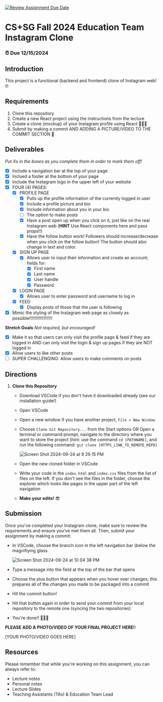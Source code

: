 [![Review Assignment Due Date](https://classroom.github.com/assets/deadline-readme-button-22041afd0340ce965d47ae6ef1cefeee28c7c493a6346c4f15d667ab976d596c.svg)](https://classroom.github.com/a/U7zKSaZp)
# CS+SG Fall 2024 Education Team Instagram Clone
### ⏰ Due 12/15/2024 

## Introduction
This project is a functional (backend and frontend) clone of Instagram web! 🤓

## Requirements
1. Clone this repository
2. Create a new React project using the instructions from the lecture
3. Create a clone (mockup) of your Instagram profile using React 👩🏾‍💻
4. Submit by making a commit AND ADDING A PICTURE/VIDEO TO THE COMMIT SECTION 🥳

## Deliverables
_Put Xs in the boxes as you complete them in order to mark them off!_ 

- [X] Include a navigation bar at the top of your page
- [X] Inclued a footer at the bottom of your page
- [X] Include the Instagram logo in the upper left of your website
- [X] FOUR (4) PAGES:
  - [X] PROFILE PAGE
    - [X] Pulls up the profile information of the currently logged in user
    - [X] Include a profile picture and bio
    - [X] Include information about you in your bio
    - [ ] The option to make posts 
    - [X] Have a post open up when you click on it, just like on the real Instagram web (**HINT** Use React components here and pass props!!)
    - [X] Have the follow button work! Followers should increase/decrease when you click on the follow button! The button should also change in text and color.
  - [X] SIGN UP PAGE
    - [X] Allows user to input their information and create an account; fields for:
      - [X] First name
      - [X] Last name
      - [X] User handle
      - [X] Password 
  - [X] LOGIN PAGE
      - [X] Allows user to enter password and username to log in
  - [X] FEED
    - [X] Display posts of those that the user is following
- [X] Mimic the styling of the Instagram web page as closely as possible!!!!!!!!!!!!!!!!!!!

**Stretch Goals**
_Not required, but encouraged!_
- [X] Make it so that users can only visit the profile page & feed if they are logged in AND can only visit the login & sign up pages if they are NOT logged in
- [X] Allow users to like other posts
- [ ] SUPER CHALLENGING: Allow users to make comments on posts

## Directions
1. **Clone this Repository**
   - Download VSCode if you don't have it downloaded already (see our installation guide!)
   - Open VSCode
   - Open a new window if you have another project, `File > New Window`
   - Choose `Clone Git Repository...` from the Start options OR Open a terminal or command prompt, navigate to the directory where you want to store the project (hint: use the command `cd [PATHNAME]`, and run the following command: `git clone [HTTPS_LINK_TO_REMOTE_REPO]`
     
     ![Screen Shot 2024-09-24 at 9 29 15 PM](https://github.com/user-attachments/assets/14a68cc0-ef89-4203-8923-3068dbbd00ea)

   - Open the new cloned folder in VSCode
   - Write your code in the `index.html` and `index.css` files from the list of files on the left. If you don't see the files in the folder, choose the explorer which looks like pages in the upper part of the left navigation
   - **Make your edits!** 😎
   
## Submission
Once you've completed your Instagram clone, make sure to review the requirements and ensure you've met them all. Then, submit your assignment by making a commit:
   - In VSCode, choose the branch icon in the left navigation bar (below the magnifiying glass
     
     ![Screen Shot 2024-09-24 at 10 04 38 PM](https://github.com/user-attachments/assets/9284ed9e-7d61-4d1f-a953-85eaa48cbb39)
     
   - Type a message into the field at the top of the bar that opens
   - Choose the plus button that appears when you hover over changes; this prepares all of the changes you made to be packaged into a commit
   - Hit the commit button!
   - Hit that button again in order to send your commit from your local repository to the remote one (syncing the two repositories)
   - You're done!! 🎉🎉🎉


**PLEASE ADD A PHOTO/VIDEO OF YOUR FINAL PROJECT HERE!:**

[YOUR PHOTO/VIDEO GOES HERE]


## Resources
Please remember that while you're working on this assignment, you can always refer to:

- Lecture notes
- Personal notes
- Lecture Slides
- Teaching Assistants (TAs) & Education Team Lead
